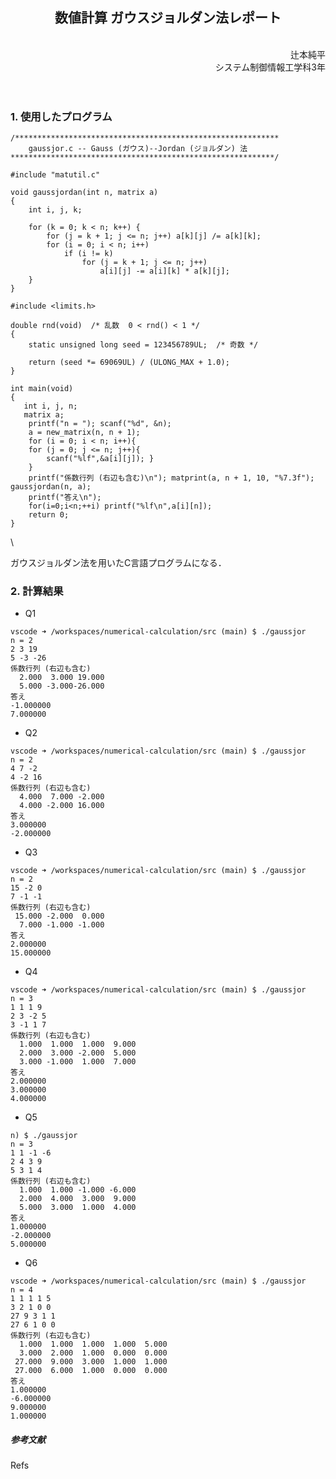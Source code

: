 <div style="text-align: center">
  <h2>数値計算 ガウスジョルダン法レポート</h2>
</div><br>
<div style="text-align: right;">
  辻本純平<br>システム制御情報工学科3年
</div><br><br>

<!--
 課題の指示文：「ガウスジョルダン法を用いてプログラムにて計算を行う．」
-->

### 1. 使用したプログラム
```
/***********************************************************
    gaussjor.c -- Gauss (ガウス)--Jordan (ジョルダン) 法
***********************************************************/

#include "matutil.c"

void gaussjordan(int n, matrix a)
{
    int i, j, k;

    for (k = 0; k < n; k++) {
        for (j = k + 1; j <= n; j++) a[k][j] /= a[k][k];
        for (i = 0; i < n; i++)
            if (i != k)
                for (j = k + 1; j <= n; j++)
                    a[i][j] -= a[i][k] * a[k][j];
    }
}

#include <limits.h>

double rnd(void)  /* 乱数  0 < rnd() < 1 */
{
    static unsigned long seed = 123456789UL;  /* 奇数 */

    return (seed *= 69069UL) / (ULONG_MAX + 1.0);
}

int main(void)
{
   int i, j, n;
   matrix a;
    printf("n = "); scanf("%d", &n);
    a = new_matrix(n, n + 1);
    for (i = 0; i < n; i++){
    for (j = 0; j <= n; j++){
        scanf("%lf",&a[i][j]); }
    }
    printf("係数行列 (右辺も含む)\n"); matprint(a, n + 1, 10, "%7.3f"); gaussjordan(n, a);
    printf("答え\n");
    for(i=0;i<n;++i) printf("%lf\n",a[i][n]);
    return 0; 
}
```
\

ガウスジョルダン法を用いたC言語プログラムになる．
### 2. 計算結果
- Q1
```
vscode ➜ /workspaces/numerical-calculation/src (main) $ ./gaussjor
n = 2
2 3 19
5 -3 -26
係数行列 (右辺も含む)
  2.000  3.000 19.000
  5.000 -3.000-26.000
答え
-1.000000
7.000000
```

- Q2
```
vscode ➜ /workspaces/numerical-calculation/src (main) $ ./gaussjor
n = 2
4 7 -2
4 -2 16
係数行列 (右辺も含む)
  4.000  7.000 -2.000
  4.000 -2.000 16.000
答え
3.000000
-2.000000
```

- Q3
```
vscode ➜ /workspaces/numerical-calculation/src (main) $ ./gaussjor
n = 2
15 -2 0
7 -1 -1
係数行列 (右辺も含む)
 15.000 -2.000  0.000
  7.000 -1.000 -1.000
答え
2.000000
15.000000
```

- Q4
```
vscode ➜ /workspaces/numerical-calculation/src (main) $ ./gaussjor
n = 3
1 1 1 9
2 3 -2 5
3 -1 1 7
係数行列 (右辺も含む)
  1.000  1.000  1.000  9.000
  2.000  3.000 -2.000  5.000
  3.000 -1.000  1.000  7.000
答え
2.000000
3.000000
4.000000
```
- Q5
```
n) $ ./gaussjor
n = 3
1 1 -1 -6
2 4 3 9
5 3 1 4
係数行列 (右辺も含む)
  1.000  1.000 -1.000 -6.000
  2.000  4.000  3.000  9.000
  5.000  3.000  1.000  4.000
答え
1.000000
-2.000000
5.000000
```
- Q6
```
vscode ➜ /workspaces/numerical-calculation/src (main) $ ./gaussjor
n = 4       
1 1 1 1 5
3 2 1 0 0
27 9 3 1 1
27 6 1 0 0
係数行列 (右辺も含む)
  1.000  1.000  1.000  1.000  5.000
  3.000  2.000  1.000  0.000  0.000
 27.000  9.000  3.000  1.000  1.000
 27.000  6.000  1.000  0.000  0.000
答え
1.000000
-6.000000
9.000000
1.000000
```

##### 参考文献
Refs

<style>
  .page-break {
    page-break-before: always;
  }
</style>
